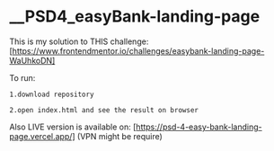 # __PSD4_easyBank-landing-page

This is my solution to THIS challenge:
[https://www.frontendmentor.io/challenges/easybank-landing-page-WaUhkoDN]



To run:


    1.download repository
  
    2.open index.html and see the result on browser

  
  
  Also LIVE version is available on:
  [https://psd-4-easy-bank-landing-page.vercel.app/]  (VPN might be require)
  

